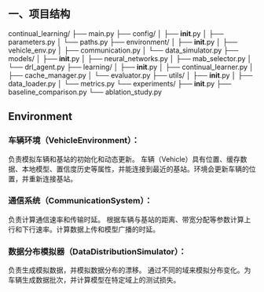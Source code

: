 ## 一、项目结构

continual_learning/
├── main.py
├── config/
│   ├── __init__.py
│   ├── parameters.py
│   └── paths.py
├── environment/
│   ├── __init__.py
│   ├── vehicle_env.py
│   ├── communication.py
│   └── data_simulator.py
├── models/
│   ├── __init__.py
│   ├── neural_networks.py
│   ├── mab_selector.py
│   └── drl_agent.py
├── learning/
│   ├── __init__.py
│   ├── continual_learner.py
│   ├── cache_manager.py
│   └── evaluator.py
├── utils/
│   ├── __init__.py
│   ├── data_loader.py
│   └── metrics.py
└── experiments/
    ├── __init__.py
    ├── baseline_comparison.py
    └── ablation_study.py

## Environment
### 车辆环境（VehicleEnvironment）：
负责模拟车辆和基站的初始化和动态更新。
车辆（Vehicle）具有位置、缓存数据、本地模型、置信度历史等属性，并能连接到最近的基站。环境会更新车辆的位置，并重新连接基站。

### 通信系统（CommunicationSystem）：
负责计算通信速率和传输时延。
根据车辆与基站的距离、带宽分配等参数计算上行和下行速率。计算数据上传和模型广播的时延。

### 数据分布模拟器（DataDistributionSimulator）：
负责生成模拟数据，并模拟数据分布的漂移。
通过不同的域来模拟分布变化。为车辆生成数据批次，并计算模型在特定域上的测试损失。